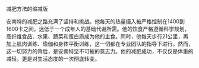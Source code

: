 减肥方法的缩减版

安南特的减肥之路充满了坚持和挑战。他每天的热量摄入被严格控制在1400到1600卡之间，远低于一个成年人的基础代谢所需。他的饮食严格遵循科学规划，高纤维食品、水果、蔬菜和蛋白质成为他的主食。同时，他每天步行21公里，再加上肌肉训练、瑜伽和身体平衡训练，这一切都在专业团队的指导下进行。然而，这一切努力的背后，是安南特坚不可摧的意志力。他的减肥成功，不仅仅是体重的减轻，更是对生活态度的一次彻底转变。